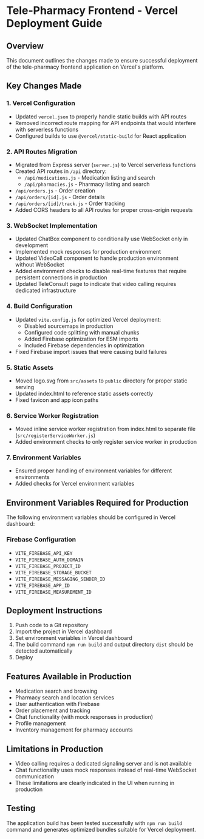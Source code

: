 # Tele-Pharmacy Frontend - Vercel Deployment Guide

## Overview
This document outlines the changes made to ensure successful deployment of the tele-pharmacy frontend application on Vercel's platform.

## Key Changes Made

### 1. Vercel Configuration
- Updated `vercel.json` to properly handle static builds with API routes
- Removed incorrect route mapping for API endpoints that would interfere with serverless functions
- Configured builds to use `@vercel/static-build` for React application

### 2. API Routes Migration
- Migrated from Express server (`server.js`) to Vercel serverless functions
- Created API routes in `/api` directory:
  - `/api/medications.js` - Medication listing and search
  - `/api/pharmacies.js` - Pharmacy listing and search
 - `/api/orders.js` - Order creation
  - `/api/orders/[id].js` - Order details
  - `/api/orders/[id]/track.js` - Order tracking
- Added CORS headers to all API routes for proper cross-origin requests

### 3. WebSocket Implementation
- Updated ChatBox component to conditionally use WebSocket only in development
- Implemented mock responses for production environment
- Updated VideoCall component to handle production environment without WebSocket
- Added environment checks to disable real-time features that require persistent connections in production
- Updated TeleConsult page to indicate that video calling requires dedicated infrastructure

### 4. Build Configuration
- Updated `vite.config.js` for optimized Vercel deployment:
  - Disabled sourcemaps in production
  - Configured code splitting with manual chunks
  - Added Firebase optimization for ESM imports
  - Included Firebase dependencies in optimization
- Fixed Firebase import issues that were causing build failures

### 5. Static Assets
- Moved logo.svg from `src/assets` to `public` directory for proper static serving
- Updated index.html to reference static assets correctly
- Fixed favicon and app icon paths

### 6. Service Worker Registration
- Moved inline service worker registration from index.html to separate file (`src/registerServiceWorker.js`)
- Added environment checks to only register service worker in production

### 7. Environment Variables
- Ensured proper handling of environment variables for different environments
- Added checks for Vercel environment variables

## Environment Variables Required for Production

The following environment variables should be configured in Vercel dashboard:

### Firebase Configuration
- `VITE_FIREBASE_API_KEY`
- `VITE_FIREBASE_AUTH_DOMAIN`
- `VITE_FIREBASE_PROJECT_ID`
- `VITE_FIREBASE_STORAGE_BUCKET`
- `VITE_FIREBASE_MESSAGING_SENDER_ID`
- `VITE_FIREBASE_APP_ID`
- `VITE_FIREBASE_MEASUREMENT_ID`

## Deployment Instructions

1. Push code to a Git repository
2. Import the project in Vercel dashboard
3. Set environment variables in Vercel dashboard
4. The build command `npm run build` and output directory `dist` should be detected automatically
5. Deploy

## Features Available in Production

- Medication search and browsing
- Pharmacy search and location services
- User authentication with Firebase
- Order placement and tracking
- Chat functionality (with mock responses in production)
- Profile management
- Inventory management for pharmacy accounts

## Limitations in Production

- Video calling requires a dedicated signaling server and is not available
- Chat functionality uses mock responses instead of real-time WebSocket communication
- These limitations are clearly indicated in the UI when running in production

## Testing

The application build has been tested successfully with `npm run build` command and generates optimized bundles suitable for Vercel deployment.